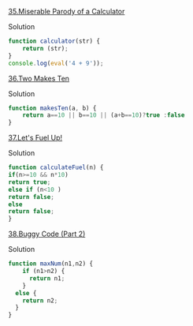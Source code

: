[35.Miserable Parody of a Calculator](https://edabit.com/challenge/fh9i7k936rvfjnCYR)

Solution 

```js
function calculator(str) {
	return (str);
}
console.log(eval('4 + 9'));
```

[36.Two Makes Ten](https://edabit.com/challenge/5erCDJ8eJDrXkmwTK)

Solution

```js
function makesTen(a, b) {
	return a==10 || b==10 || (a+b==10)?true :false
}
```

[37.Let's Fuel Up!](https://edabit.com/challenge/YMWDcSuYwYvve3HZj)

Solution

```js
function calculateFuel(n) {
if(n>=10 && n*10)	
return true;
else if (n<10 )
return false;
else
return false;
}
```

[38.Buggy Code (Part 2)](https://edabit.com/challenge/uE9AJ4sSrrpSASMpu)

Solution

```js
function maxNum(n1,n2) {
	if (n1>n2) {
	  return n1;
	}
  else {
	return n2;
  }
}
```